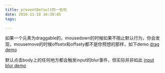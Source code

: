 ```yaml
---
title: preventDefault的一些坑
date: 2016-11-18 16:39:45
tags:

---
```


如果一个元素为draggable的，mousedown的时候如果不阻止默认行为，你会发现，mousemove的时候offsetx和offsety都不是你预想的那样，如下demo
[drag demo](https://jsfiddle.net/liuhuiashazj/2r3atLn5/)

默认点击body上的任何地方都会触发input的blur事件，但实际并非如此
[input blur demo](https://jsfiddle.net/liuhuiashazj/un18p1cx/)
